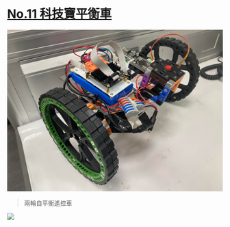 # [No.11 科技寶平衡車](https://github.com/KUBOT-Robot/FAFABOT/tree/FAFABOT-No.11)

<img src="https://github.com/KUBOT-Robot/FAFABOT/blob/resource/FAFABOT-No11/110.jpg" width="700">

>兩輪自平衡遙控車

<img src="https://github.com/KUBOT-Robot/FAFABOT/blob/resource/FAFABOT-No11/111.gif" width="700">
